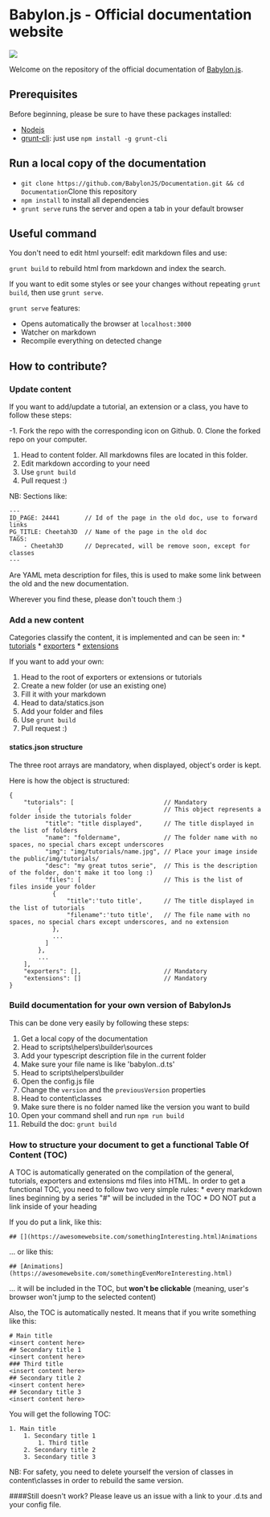 # Babylon.js - Official documentation website

![](http://babylonjs.com/Assets/Logo.png)

Welcome on the repository of the official documentation of [Babylon.js](http://www.babylonjs.com).

## Prerequisites
Before beginning, please be sure to have these packages installed:

 * [Nodejs](https://nodejs.org/)
 * [grunt-cli](https://www.npmjs.com/package/grunt-cli): just use ```npm install -g grunt-cli```


## Run a local copy of the documentation
 * ```git clone https://github.com/BabylonJS/Documentation.git && cd Documentation```Clone this repository
 * ```npm install``` to install all dependencies
 * ```grunt serve``` runs the server and open a tab in your default browser

## Useful command

You don't need to edit html yourself: edit markdown files and use:
 
```grunt build``` to rebuild html from markdown and index the search.

If you want to edit some styles or see your changes without repeating ```grunt build```, then use ```grunt serve```.


```grunt serve``` features:
 * Opens automatically the browser at ```localhost:3000```
 * Watcher on markdown
 * Recompile everything on detected change

 
## How to contribute?

### Update content
If you want to add/update a tutorial, an extension or a class, you have to follow these steps:

-1. Fork the repo with the corresponding icon on Github.
0. Clone the forked repo on your computer.
1. Head to content folder. All markdowns files are located in this folder.
2. Edit markdown according to your need
3. Use ```grunt build```
4. Pull request :)

NB: Sections like:

    ---
    ID_PAGE: 24441       // Id of the page in the old doc, use to forward links
    PG_TITLE: Cheetah3D  // Name of the page in the old doc
    TAGS:
        - Cheetah3D      // Deprecated, will be remove soon, except for classes
    ---
Are YAML meta description for files, this is used to make some link between the old and the new documentation.

Wherever you find these, please don't touch them :)

### Add a new content
Categories classify the content, it is implemented and can be seen in:
    * [tutorials](http://doc.babylonjs.com/tutorials)
    * [exporters](http://doc.babylonjs.com/exporters)
    * [extensions](http://doc.babylonjs.com/extensions)
    
If you want to add your own:

1. Head to the root of exporters or extensions or tutorials
2. Create a new folder (or use an existing one)
3. Fill it with your markdown
4. Head to data/statics.json
5. Add your folder and files
6. Use ```grunt build```
7. Pull request :)


#### statics.json structure

The three root arrays are mandatory, when displayed, object's order is kept.

Here is how the object is structured:

    {
        "tutorials": [                         // Mandatory
            {                                  // This object represents a folder inside the tutorials folder 
              "title": "title displayed",      // The title displayed in the list of folders 
              "name": "foldername",            // The folder name with no spaces, no special chars except underscores
              "img": "img/tutorials/name.jpg", // Place your image inside the public/img/tutorials/
              "desc": "my great tutos serie",  // This is the description of the folder, don't make it too long :)
              "files": [                       // This is the list of files inside your folder
                {
                    "title":'tuto title',      // The title displayed in the list of tutorials 
                    "filename":'tuto title',   // The file name with no spaces, no special chars except underscores, and no extension
                },
                ...
              ]
            },
            ...
        ],
        "exporters": [],                       // Mandatory
        "extensions": []                       // Mandatory
    }

### Build documentation for your own version of BabylonJs

This can be done very easily by following these steps:

1. Get a local copy of the documentation
2. Head to scripts\helpers\builder\sources
3. Add your typescript description file in the current folder
4. Make sure your file name is like 'babylon.<version>.d.ts'
5. Head to scripts\helpers\builder
6. Open the config.js file
7. Change the ```version``` and the ```previousVersion``` properties
8. Head to content\classes
9. Make sure there is no folder named like the version you want to build
10. Open your command shell and run ```npm run build```
10. Rebuild the doc: ```grunt build```

### How to structure your document to get a functional Table Of Content (TOC)

A TOC is automatically generated on the compilation of the general, tutorials, exporters and extensions md files into HTML.
In order to get a functional TOC, you need to follow two very simple rules:
    * every markdown lines beginning by a series "#" will be included in the TOC
    * DO NOT put a link inside of your heading

If you do put a link, like this:

	## [](https://awesomewebsite.com/somethingInteresting.html)Animations

... or like this:

    ## [Animations](https://awesomewebsite.com/somethingEvenMoreInteresting.html)

... it will be included in the TOC, but **won't be clickable** (meaning, user's browser won't jump to the selected content)

Also, the TOC is automatically nested. It means that if you write something like this:

	# Main title
    <insert content here>
    ## Secondary title 1
    <insert content here>
    ### Third title
    <insert content here>
    ## Secondary title 2
    <insert content here>
    ## Secondary title 3
    <insert content here>

You will get the following TOC:

	1. Main title
		1. Secondary title 1
			1. Third title
		2. Secondary title 2
		3. Secondary title 3

    
NB: For safety, you need to delete yourself the version of classes in content\classes in order to rebuild the same version.

####Still doesn't work?
Please leave us an issue with a link to your .d.ts and your config file. 
